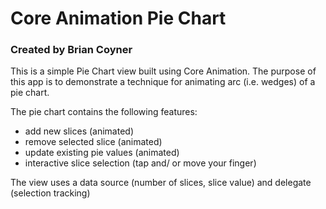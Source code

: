 # Core Animation Pie Chart

### Created by Brian Coyner

This is a simple Pie Chart view built using Core Animation. The purpose of this app is to demonstrate a technique for animating arc (i.e. wedges) of a pie chart. 

The pie chart contains the following features:

- add new slices (animated)
- remove selected slice (animated)
- update existing pie values (animated)
- interactive slice selection (tap and/ or move your finger)

The view uses a data source (number of slices, slice value) and delegate (selection tracking)